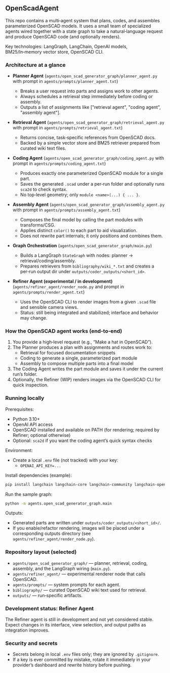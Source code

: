 ## OpenScadAgent

This repo contains a multi‑agent system that plans, codes, and assembles parameterized OpenSCAD models. It uses a small team of specialized agents wired together with a state graph to take a natural‑language request and produce OpenSCAD code (and optionally renders).

Key technologies: LangGraph, LangChain, OpenAI models, BM25/In‑memory vector store, OpenSCAD CLI.


### Architecture at a glance

- **Planner Agent** (`agents/open_scad_generator_graph/planner_agent.py` with prompt in `agents/prompts/planner_agent.txt`)
  - Breaks a user request into parts and assigns work to other agents.
  - Always schedules a retrieval step immediately before coding or assembly.
  - Outputs a list of assignments like ["retrieval agent", "coding agent", "assembly agent"].

- **Retrieval Agent** (`agents/open_scad_generator_graph/retrieval_agent.py` with prompt in `agents/prompts/retrieval_agent.txt`)
  - Returns concise, task‑specific references from OpenSCAD docs.
  - Backed by a simple vector store and BM25 retriever prepared from curated wiki text files.

- **Coding Agent** (`agents/open_scad_generator_graph/coding_agent.py` with prompt in `agents/prompts/coding_agent.txt`)
  - Produces exactly one parameterized OpenSCAD module for a single part.
  - Saves the generated `.scad` under a per‑run folder and optionally runs `sca2d` to check syntax.
  - No top‑level geometry; only `module <name>(...) { ... }`.

- **Assembly Agent** (`agents/open_scad_generator_graph/assembly_agent.py` with prompt in `agents/prompts/assembly_agent.txt`)
  - Composes the final model by calling the part modules with transforms/CSG.
  - Applies distinct `color()` to each part to aid visualization.
  - Does not rewrite part internals; it only positions and combines them.

- **Graph Orchestration** (`agents/open_scad_generator_graph/main.py`)
  - Builds a LangGraph `StateGraph` with nodes: planner → retrieval/coding/assembly.
  - Prepares retrievers from `bibliography/wiki_*.txt` and creates a per‑run output dir under `outputs/coder_outputs/<short_id>`.

- **Refiner Agent (experimental / in development)** (`agents/refiner_agent/render_node.py` and prompt in `agents/prompts/render_agent.txt`)
  - Uses the OpenSCAD CLI to render images from a given `.scad` file and sensible camera views.
  - Status: still being integrated and stabilized; interface and behavior may change.


### How the OpenSCAD agent works (end‑to‑end)

1) You provide a high‑level request (e.g., “Make a hat in OpenSCAD”).
2) The Planner produces a plan with assignments and routes work to:
   - Retrieval for focused documentation snippets
   - Coding to generate a single, parameterized part module
   - Assembly to compose multiple parts into a final model
3) The Coding Agent writes the part module and saves it under the current run’s folder.
4) Optionally, the Refiner (WIP) renders images via the OpenSCAD CLI for quick inspection.


### Running locally

Prerequisites:
- Python 3.10+
- OpenAI API access
- OpenSCAD installed and available on PATH (for rendering; required by Refiner; optional otherwise)
- Optional: `sca2d` if you want the coding agent’s quick syntax checks

Environment:
- Create a local `.env` file (not tracked) with your key:
  - `OPENAI_API_KEY=...`

Install dependencies (example):
```bash
pip install langchain langchain-core langchain-community langchain-openai langgraph python-dotenv
```

Run the sample graph:
```bash
python -m agents.open_scad_generator_graph.main
```

Outputs:
- Generated parts are written under `outputs/coder_outputs/<short_id>/`.
- If you enable/refactor rendering, images will be placed under a corresponding outputs directory (see `agents/refiner_agent/render_node.py`).


### Repository layout (selected)

- `agents/open_scad_generator_graph/` — planner, retrieval, coding, assembly, and the LangGraph wiring (`main.py`).
- `agents/refiner_agent/` — experimental renderer node that calls OpenSCAD.
- `agents/prompts/` — system prompts for each agent.
- `bibliography/` — curated OpenSCAD wiki text used for retrieval.
- `outputs/` — run‑specific artifacts.


### Development status: Refiner Agent

The Refiner agent is still in development and not yet considered stable. Expect changes in its interface, view selection, and output paths as integration improves.


### Security and secrets

- Secrets belong in local `.env` files only; they are ignored by `.gitignore`.
- If a key is ever committed by mistake, rotate it immediately in your provider’s dashboard and rewrite history before pushing.


